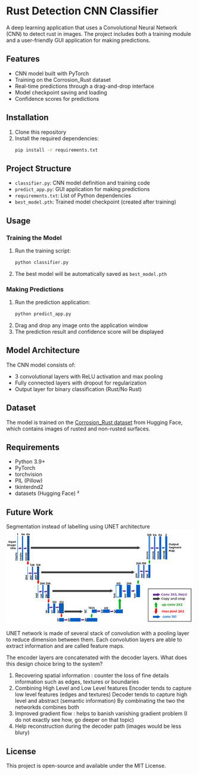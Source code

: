 # Rust Detection CNN Classifier

A deep learning application that uses a Convolutional Neural Network (CNN) to detect rust in images. The project includes both a training module and a user-friendly GUI application for making predictions.

## Features

- CNN model built with PyTorch
- Training on the Corrosion_Rust dataset
- Real-time predictions through a drag-and-drop interface
- Model checkpoint saving and loading
- Confidence scores for predictions

## Installation

1. Clone this repository
2. Install the required dependencies:
   ```bash
   pip install -r requirements.txt
   ```

## Project Structure

- `classifier.py`: CNN model definition and training code
- `predict_app.py`: GUI application for making predictions
- `requirements.txt`: List of Python dependencies
- `best_model.pth`: Trained model checkpoint (created after training)

## Usage

### Training the Model

1. Run the training script:
   ```bash
   python classifier.py
   ```
2. The best model will be automatically saved as `best_model.pth`

### Making Predictions

1. Run the prediction application:
   ```bash
   python predict_app.py
   ```
2. Drag and drop any image onto the application window
3. The prediction result and confidence score will be displayed

## Model Architecture

The CNN model consists of:
- 3 convolutional layers with ReLU activation and max pooling
- Fully connected layers with dropout for regularization
- Output layer for binary classification (Rust/No Rust)

## Dataset

The model is trained on the [Corrosion_Rust dataset](https://huggingface.co/datasets/BinKhoaLe1812/Corrosion_Rust) from Hugging Face, which contains images of rusted and non-rusted surfaces.

## Requirements

- Python 3.9+
- PyTorch
- torchvision
- PIL (Pillow)
- tkinterdnd2
- datasets (Hugging Face)
²
## Future Work

Segmentation instead of labelling using UNET architecture
![alt text](unet.png)

UNET network is made of several stack of convolution with a pooling layer to reduce dimension between them. Each convolution layers are able to extract information and are called feature maps.

The encoder layers are concatenated with the decoder layers. What does this design choice bring to the system?
1. Recovering spatial information : counter the loss of fine details information such as edges, textures or boundaries
2. Combining High Level and Low Level features
   Encoder tends to capture low level features (edges and textures)
   Decoder tends to capture high level and abstract (semantic information)
   By combinating the two the networkds combines both
3. Improved gradient flow : helps to banish vanishing gradient problem (I do not exactly see how, go deeper on that topic)
4. Help reconstruction during the decoder path (images would be less blury)

## License

This project is open-source and available under the MIT License.
